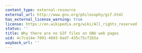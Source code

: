 ```yaml
---
content_type: external-resource
external_url: http://www.gnu.org/philosophy/gif.html
has_external_license_warning: true
license: https://en.wikipedia.org/wiki/All_rights_reserved
status: ''
title: Why there are no GIF files on GNU web pages
uid: 4c7ca14e-7091-4693-9ad7-435c75cf2b5a
wayback_url: ''
---
```

